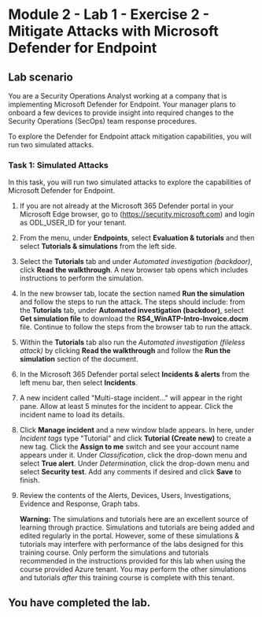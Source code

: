 # Module 2 - Lab 1 - Exercise 2 - Mitigate Attacks with Microsoft Defender for Endpoint

## Lab scenario

You are a Security Operations Analyst working at a company that is implementing Microsoft Defender for Endpoint. Your manager plans to onboard a few devices to provide insight into required changes to the Security Operations (SecOps) team response procedures.

To explore the Defender for Endpoint attack mitigation capabilities, you will run two simulated attacks.


### Task 1: Simulated Attacks

In this task, you will run two simulated attacks to explore the capabilities of Microsoft Defender for Endpoint.

1. If you are not already at the Microsoft 365 Defender portal in your Microsoft Edge browser, go to (https://security.microsoft.com) and login as ODL_USER_ID for your tenant.

1. From the menu, under **Endpoints**, select **Evaluation & tutorials** and then select **Tutorials & simulations** from the left side.

1. Select the **Tutorials** tab and under *Automated investigation (backdoor)*, click **Read the walkthrough**. A new browser tab opens which includes instructions to perform the simulation.

1. In the new browser tab, locate the section named **Run the simulation** and follow the steps to run the attack. The steps should include: from the **Tutorials** tab, under **Automated investigation (backdoor)**, select **Get simulation file** to download the **RS4_WinATP-Intro-Invoice.docm** file. Continue to follow the steps from the browser tab to run the attack.

1. Within the **Tutorials** tab also run the *Automated investigation (fileless attack)* by clicking **Read the walkthrough** and follow the **Run the simulation** section of the document.

1. In the Microsoft 365 Defender portal select **Incidents & alerts** from the left menu bar, then select **Incidents**.

1. A new incident called "Multi-stage incident..." will appear in the right pane. Allow at least 5 minutes for the incident to appear. Click the incident name to load its details.

1. Click **Manage incident** and a new window blade appears. In here, under *Incident tags* type "Tutorial" and click **Tutorial (Create new)** to create a new tag. Click the **Assign to me** switch and see your account name appears under it. Under *Classification*, click the drop-down menu and select **True alert**. Under *Determination*, click the drop-down menu and select **Security test**. Add any comments if desired and click **Save** to finish.

1. Review the contents of the Alerts, Devices, Users, Investigations, Evidence and Response, Graph tabs.

      **Warning:** The simulations and tutorials here are an excellent source of learning through practice.  Simulations and tutorials are being added and edited regularly in the portal.  However, some of these simulations & tutorials may interfere with performance of the labs designed for this training course.  Only perform the simulations and tutorials recommended in the instructions provided for this lab when using the course provided Azure tenant.  You may perform the other simulations and tutorials *after* this training course is complete with this tenant.

## You have completed the lab.

